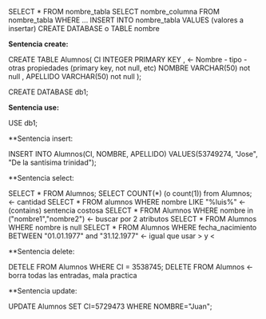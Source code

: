 SELECT * FROM nombre_tabla
SELECT nombre_columna FROM nombre_tabla WHERE ...
INSERT INTO nombre_tabla VALUES (valores a insertar)
CREATE DATABASE o TABLE nombre

**Sentencia create:**

CREATE TABLE Alumnos(
    CI INTEGER PRIMARY KEY , <- Nombre - tipo - otras propiedades (primary key, not null, etc)
    NOMBRE VARCHAR(50) not null ,
    APELLIDO VARCHAR(50) not null
);

CREATE DATABASE db1;

**Sentencia use:**

USE db1;

**Sentencia insert:

INSERT INTO Alumnos(CI, NOMBRE, APELLIDO)  VALUES(53749274, "Jose", "De la santísima trinidad");

**Sentencia select: 

SELECT * FROM Alumnos;
SELECT COUNT(*) (o count(1)) from Alumnos; <- cantidad
SELECT * FROM alumnos WHERE nombre LIKE "%luis%"  <- (contains) sentencia costosa
SELECT * FROM Alumnos WHERE nombre in ("nombre1","nombre2") <- buscar por 2 atributos
SELECT * FROM Alumnos WHERE nombre is null
SELECT * FROM Alumnos WHERE fecha_nacimiento BETWEEN "01.01.1977" and "31.12.1977" <- igual que usar > y <

**Sentencia delete:

DETELE FROM Alumnos WHERE CI = 3538745;
DELETE FROM Alumnos <- borra todas las entradas, mala practica

**Sentencia update:

UPDATE Alumnos SET CI=5729473 WHERE NOMBRE="Juan";